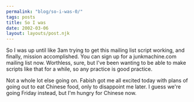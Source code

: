 ```yaml
---
permalink: "blog/so-i-was-0/"
tags: posts
title: So I was
date: 2002-03-06
layout: layouts/post.njk
---
```


So I was up until like 3am trying to get this mailing list script working, and finally, mission accomplished. You can sign up for a junkmachine.com mailing list now. Worthless, sure, but I've been wanting to be able to make scripts like that for a while, so any practice is good practice.

Not a whole lot else going on. Fabish got me all excited today with plans of going out to eat Chinese food, only to disappoint me later. I guess we're going Friday instead, but I'm hungry for Chinese now.